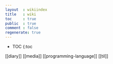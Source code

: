 ```yaml
---
layout  : wikiindex
title   : wiki
toc     : true
public  : true
comment : false
regenerate: true
---
```


* TOC
{:toc

[[diary]]
[[media]]
[[programming-language]]
[[til]]

